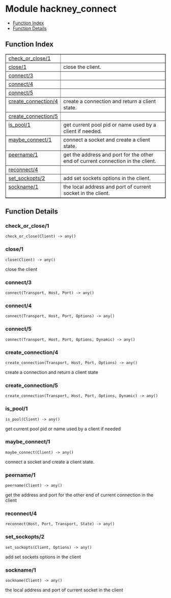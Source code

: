 

# Module hackney_connect #
* [Function Index](#index)
* [Function Details](#functions)

<a name="index"></a>

## Function Index ##


<table width="100%" border="1" cellspacing="0" cellpadding="2" summary="function index"><tr><td valign="top"><a href="#check_or_close-1">check_or_close/1</a></td><td></td></tr><tr><td valign="top"><a href="#close-1">close/1</a></td><td>close the client.</td></tr><tr><td valign="top"><a href="#connect-3">connect/3</a></td><td></td></tr><tr><td valign="top"><a href="#connect-4">connect/4</a></td><td></td></tr><tr><td valign="top"><a href="#connect-5">connect/5</a></td><td></td></tr><tr><td valign="top"><a href="#create_connection-4">create_connection/4</a></td><td>create a connection and return a client state.</td></tr><tr><td valign="top"><a href="#create_connection-5">create_connection/5</a></td><td></td></tr><tr><td valign="top"><a href="#is_pool-1">is_pool/1</a></td><td>get current pool pid or name used by a client if needed.</td></tr><tr><td valign="top"><a href="#maybe_connect-1">maybe_connect/1</a></td><td>connect a socket and create a client state.</td></tr><tr><td valign="top"><a href="#peername-1">peername/1</a></td><td>get the address and port for the other end of current connection in the client.</td></tr><tr><td valign="top"><a href="#reconnect-4">reconnect/4</a></td><td></td></tr><tr><td valign="top"><a href="#set_sockopts-2">set_sockopts/2</a></td><td>add set sockets options in the client.</td></tr><tr><td valign="top"><a href="#sockname-1">sockname/1</a></td><td>the local address and port of current socket in the client.</td></tr></table>


<a name="functions"></a>

## Function Details ##

<a name="check_or_close-1"></a>

### check_or_close/1 ###

`check_or_close(Client) -> any()`

<a name="close-1"></a>

### close/1 ###

`close(Client) -> any()`

close the client

<a name="connect-3"></a>

### connect/3 ###

`connect(Transport, Host, Port) -> any()`

<a name="connect-4"></a>

### connect/4 ###

`connect(Transport, Host, Port, Options) -> any()`

<a name="connect-5"></a>

### connect/5 ###

`connect(Transport, Host, Port, Options, Dynamic) -> any()`

<a name="create_connection-4"></a>

### create_connection/4 ###

`create_connection(Transport, Host, Port, Options) -> any()`

create a connection and return a client state

<a name="create_connection-5"></a>

### create_connection/5 ###

`create_connection(Transport, Host, Port, Options, Dynamic) -> any()`

<a name="is_pool-1"></a>

### is_pool/1 ###

`is_pool(Client) -> any()`

get current pool pid or name used by a client if needed

<a name="maybe_connect-1"></a>

### maybe_connect/1 ###

`maybe_connect(Client) -> any()`

connect a socket and create a client state.

<a name="peername-1"></a>

### peername/1 ###

`peername(Client) -> any()`

get the address and port for the other end of current connection in the client

<a name="reconnect-4"></a>

### reconnect/4 ###

`reconnect(Host, Port, Transport, State) -> any()`

<a name="set_sockopts-2"></a>

### set_sockopts/2 ###

`set_sockopts(Client, Options) -> any()`

add set sockets options in the client

<a name="sockname-1"></a>

### sockname/1 ###

`sockname(Client) -> any()`

the local address and port of current socket in the client

